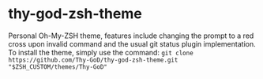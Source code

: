 # thy-god-zsh-theme
Personal Oh-My-ZSH theme, features include changing the prompt to a red cross upon invalid command and the usual git status plugin implementation.
To install the theme, simply use the command: 
```git clone https://github.com/Thy-GoD/thy-god-zsh-theme.git "$ZSH_CUSTOM/themes/Thy-GoD"```




